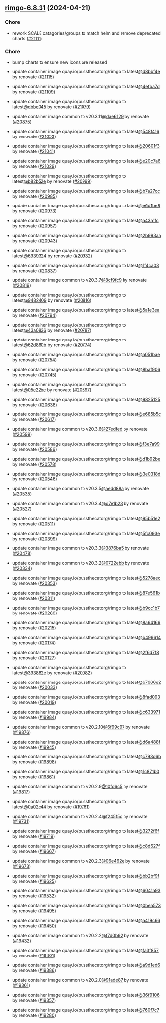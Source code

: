 

## [rimgo-6.8.31](https://github.com/truecharts/charts/compare/rimgo-6.6.0...rimgo-6.8.31) (2024-04-21)

### Chore



- rework SCALE catagories/groups to match helm and remove deprecated charts ([#21111](https://github.com/truecharts/charts/issues/21111))

### Chore



- bump charts to ensure new icons are released

- update container image quay.io/pussthecatorg/rimgo to latest[@d8bbf4e](https://github.com/d8bbf4e) by renovate ([#21115](https://github.com/truecharts/charts/issues/21115))

- update container image quay.io/pussthecatorg/rimgo to latest[@4efba7d](https://github.com/4efba7d) by renovate ([#21109](https://github.com/truecharts/charts/issues/21109))

- update container image quay.io/pussthecatorg/rimgo to latest[@dbbe045](https://github.com/dbbe045) by renovate ([#21079](https://github.com/truecharts/charts/issues/21079))

- update container image common to v20.3.11[@dae6129](https://github.com/dae6129) by renovate ([#20875](https://github.com/truecharts/charts/issues/20875))

- update container image quay.io/pussthecatorg/rimgo to latest[@548f416](https://github.com/548f416) by renovate ([#21053](https://github.com/truecharts/charts/issues/21053))

- update container image quay.io/pussthecatorg/rimgo to latest[@20601f3](https://github.com/20601f3) by renovate ([#21041](https://github.com/truecharts/charts/issues/21041))

- update container image quay.io/pussthecatorg/rimgo to latest[@e20c7a6](https://github.com/e20c7a6) by renovate ([#21029](https://github.com/truecharts/charts/issues/21029))

- update container image quay.io/pussthecatorg/rimgo to latest[@b82b52e](https://github.com/b82b52e) by renovate ([#20999](https://github.com/truecharts/charts/issues/20999))

- update container image quay.io/pussthecatorg/rimgo to latest[@b7a27cc](https://github.com/b7a27cc) by renovate ([#20985](https://github.com/truecharts/charts/issues/20985))

- update container image quay.io/pussthecatorg/rimgo to latest[@e6d1be8](https://github.com/e6d1be8) by renovate ([#20973](https://github.com/truecharts/charts/issues/20973))

- update container image quay.io/pussthecatorg/rimgo to latest[@a43a1fc](https://github.com/a43a1fc) by renovate ([#20957](https://github.com/truecharts/charts/issues/20957))

- update container image quay.io/pussthecatorg/rimgo to latest[@2b993aa](https://github.com/2b993aa) by renovate ([#20943](https://github.com/truecharts/charts/issues/20943))

- update container image quay.io/pussthecatorg/rimgo to latest[@6939324](https://github.com/6939324) by renovate ([#20932](https://github.com/truecharts/charts/issues/20932))

- update container image quay.io/pussthecatorg/rimgo to latest[@1f4ca03](https://github.com/1f4ca03) by renovate ([#20837](https://github.com/truecharts/charts/issues/20837))

- update container image common to v20.3.7[@8cf9fc9](https://github.com/8cf9fc9) by renovate ([#20819](https://github.com/truecharts/charts/issues/20819))

- update container image quay.io/pussthecatorg/rimgo to latest[@9482409](https://github.com/9482409) by renovate ([#20816](https://github.com/truecharts/charts/issues/20816))

- update container image quay.io/pussthecatorg/rimgo to latest[@5a1e3ea](https://github.com/5a1e3ea) by renovate ([#20794](https://github.com/truecharts/charts/issues/20794))

- update container image quay.io/pussthecatorg/rimgo to latest[@43a0836](https://github.com/43a0836) by renovate ([#20787](https://github.com/truecharts/charts/issues/20787))

- update container image quay.io/pussthecatorg/rimgo to latest[@62d860b](https://github.com/62d860b) by renovate ([#20774](https://github.com/truecharts/charts/issues/20774))

- update container image quay.io/pussthecatorg/rimgo to latest[@a051bae](https://github.com/a051bae) by renovate ([#20754](https://github.com/truecharts/charts/issues/20754))

- update container image quay.io/pussthecatorg/rimgo to latest[@8baf906](https://github.com/8baf906) by renovate ([#20745](https://github.com/truecharts/charts/issues/20745))

- update container image quay.io/pussthecatorg/rimgo to latest[@05e22be](https://github.com/05e22be) by renovate ([#20697](https://github.com/truecharts/charts/issues/20697))

- update container image quay.io/pussthecatorg/rimgo to latest[@9825125](https://github.com/9825125) by renovate ([#20638](https://github.com/truecharts/charts/issues/20638))

- update container image quay.io/pussthecatorg/rimgo to latest[@e685b5c](https://github.com/e685b5c) by renovate ([#20617](https://github.com/truecharts/charts/issues/20617))

- update container image common to v20.3.6[@27edfed](https://github.com/27edfed) by renovate ([#20599](https://github.com/truecharts/charts/issues/20599))

- update container image quay.io/pussthecatorg/rimgo to latest[@f3e7a99](https://github.com/f3e7a99) by renovate ([#20586](https://github.com/truecharts/charts/issues/20586))

- update container image quay.io/pussthecatorg/rimgo to latest[@d1b92be](https://github.com/d1b92be) by renovate ([#20578](https://github.com/truecharts/charts/issues/20578))

- update container image quay.io/pussthecatorg/rimgo to latest[@3e0318d](https://github.com/3e0318d) by renovate ([#20546](https://github.com/truecharts/charts/issues/20546))

- update container image common to v20.3.5[@aedd88a](https://github.com/aedd88a) by renovate ([#20535](https://github.com/truecharts/charts/issues/20535))

- update container image common to v20.3.4[@d7e1b23](https://github.com/d7e1b23) by renovate ([#20527](https://github.com/truecharts/charts/issues/20527))

- update container image quay.io/pussthecatorg/rimgo to latest[@95b51e2](https://github.com/95b51e2) by renovate ([#20511](https://github.com/truecharts/charts/issues/20511))

- update container image quay.io/pussthecatorg/rimgo to latest[@5fc093e](https://github.com/5fc093e) by renovate ([#20399](https://github.com/truecharts/charts/issues/20399))

- update container image common to v20.3.3[@3876ba5](https://github.com/3876ba5) by renovate ([#20478](https://github.com/truecharts/charts/issues/20478))

- update container image common to v20.3.2[@0722ebb](https://github.com/0722ebb) by renovate ([#20334](https://github.com/truecharts/charts/issues/20334))

- update container image quay.io/pussthecatorg/rimgo to latest[@5278aec](https://github.com/5278aec) by renovate ([#20353](https://github.com/truecharts/charts/issues/20353))

- update container image quay.io/pussthecatorg/rimgo to latest[@87e561b](https://github.com/87e561b) by renovate ([#20311](https://github.com/truecharts/charts/issues/20311))

- update container image quay.io/pussthecatorg/rimgo to latest[@b9cc1b7](https://github.com/b9cc1b7) by renovate ([#20260](https://github.com/truecharts/charts/issues/20260))

- update container image quay.io/pussthecatorg/rimgo to latest[@8a64166](https://github.com/8a64166) by renovate ([#20215](https://github.com/truecharts/charts/issues/20215))

- update container image quay.io/pussthecatorg/rimgo to latest[@b499614](https://github.com/b499614) by renovate ([#20174](https://github.com/truecharts/charts/issues/20174))

- update container image quay.io/pussthecatorg/rimgo to latest[@2f6d7f8](https://github.com/2f6d7f8) by renovate ([#20127](https://github.com/truecharts/charts/issues/20127))

- update container image quay.io/pussthecatorg/rimgo to latest[@393882e](https://github.com/393882e) by renovate ([#20082](https://github.com/truecharts/charts/issues/20082))

- update container image quay.io/pussthecatorg/rimgo to latest[@b7666e2](https://github.com/b7666e2) by renovate ([#20033](https://github.com/truecharts/charts/issues/20033))

- update container image quay.io/pussthecatorg/rimgo to latest[@8fad093](https://github.com/8fad093) by renovate ([#20019](https://github.com/truecharts/charts/issues/20019))

- update container image quay.io/pussthecatorg/rimgo to latest[@c633971](https://github.com/c633971) by renovate ([#19984](https://github.com/truecharts/charts/issues/19984))

- update container image common to v20.2.10[@6f99c97](https://github.com/6f99c97) by renovate ([#19876](https://github.com/truecharts/charts/issues/19876))

- update container image quay.io/pussthecatorg/rimgo to latest[@d6a488f](https://github.com/d6a488f) by renovate ([#19945](https://github.com/truecharts/charts/issues/19945))

- update container image quay.io/pussthecatorg/rimgo to latest[@c793d6b](https://github.com/c793d6b) by renovate ([#19898](https://github.com/truecharts/charts/issues/19898))

- update container image quay.io/pussthecatorg/rimgo to latest[@1c871b0](https://github.com/1c871b0) by renovate ([#19861](https://github.com/truecharts/charts/issues/19861))

- update container image common to v20.2.9[@10fd6c5](https://github.com/10fd6c5) by renovate ([#19817](https://github.com/truecharts/charts/issues/19817))

- update container image quay.io/pussthecatorg/rimgo to latest[@0a02c44](https://github.com/0a02c44) by renovate ([#19761](https://github.com/truecharts/charts/issues/19761))

- update container image common to v20.2.4[@f245f5c](https://github.com/f245f5c) by renovate ([#19731](https://github.com/truecharts/charts/issues/19731))

- update container image quay.io/pussthecatorg/rimgo to latest[@3272f6f](https://github.com/3272f6f) by renovate ([#19719](https://github.com/truecharts/charts/issues/19719))

- update container image quay.io/pussthecatorg/rimgo to latest[@c8d627f](https://github.com/c8d627f) by renovate ([#19667](https://github.com/truecharts/charts/issues/19667))

- update container image common to v20.2.3[@06e462e](https://github.com/06e462e) by renovate ([#19673](https://github.com/truecharts/charts/issues/19673))

- update container image quay.io/pussthecatorg/rimgo to latest[@bb2bf9f](https://github.com/bb2bf9f) by renovate ([#19625](https://github.com/truecharts/charts/issues/19625))

- update container image quay.io/pussthecatorg/rimgo to latest[@6041a93](https://github.com/6041a93) by renovate ([#19532](https://github.com/truecharts/charts/issues/19532))

- update container image quay.io/pussthecatorg/rimgo to latest[@0bea573](https://github.com/0bea573) by renovate ([#19495](https://github.com/truecharts/charts/issues/19495))

- update container image quay.io/pussthecatorg/rimgo to latest[@a419c66](https://github.com/a419c66) by renovate ([#19450](https://github.com/truecharts/charts/issues/19450))

- update container image common to v20.2.2[@f7d0b92](https://github.com/f7d0b92) by renovate ([#19432](https://github.com/truecharts/charts/issues/19432))

- update container image quay.io/pussthecatorg/rimgo to latest[@fa3f857](https://github.com/fa3f857) by renovate ([#19401](https://github.com/truecharts/charts/issues/19401))

- update container image quay.io/pussthecatorg/rimgo to latest[@a9d1ed6](https://github.com/a9d1ed6) by renovate ([#19386](https://github.com/truecharts/charts/issues/19386))

- update container image common to v20.2.0[@91ade87](https://github.com/91ade87) by renovate ([#19361](https://github.com/truecharts/charts/issues/19361))

- update container image quay.io/pussthecatorg/rimgo to latest[@36f9106](https://github.com/36f9106) by renovate ([#19357](https://github.com/truecharts/charts/issues/19357))

- update container image quay.io/pussthecatorg/rimgo to latest[@760f7c7](https://github.com/760f7c7) by renovate ([#19280](https://github.com/truecharts/charts/issues/19280))